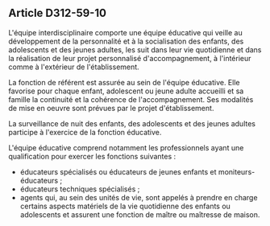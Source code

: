 ## Article D312-59-10

L'équipe interdisciplinaire comporte une équipe éducative qui veille au développement de la personnalité et à
la socialisation des enfants, des adolescents et des jeunes adultes, les suit dans leur vie quotidienne et dans la
réalisation de leur projet personnalisé d'accompagnement, à l'intérieur comme à l'extérieur de l'établissement.

La fonction de référent est assurée au sein de l'équipe éducative. Elle favorise pour chaque enfant, adolescent
ou jeune adulte accueilli et sa famille la continuité et la cohérence de l'accompagnement. Ses modalités de
mise en oeuvre sont prévues par le projet d'établissement.

La surveillance de nuit des enfants, des adolescents et des jeunes adultes participe à l'exercice de la fonction
éducative.


L'équipe éducative comprend notamment les professionnels ayant une qualification pour exercer les
fonctions suivantes :

- éducateurs spécialisés ou éducateurs de jeunes enfants et moniteurs-éducateurs ;
- éducateurs techniques spécialisés ;
- agents qui, au sein des unités de vie, sont appelés à prendre en charge certains aspects matériels de la vie
quotidienne des enfants ou adolescents et assurent une fonction de maître ou maîtresse de maison.

